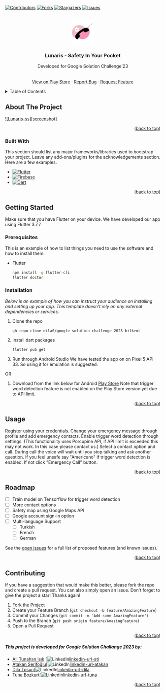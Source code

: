 <div id="top"></div>

[![Contributors][contributors-shield]][contributors-url]
[![Forks][forks-shield]][forks-url]
[![Stargazers][stars-shield]][stars-url]
[![Issues][issues-shield]][issues-url]

<!-- PROJECT LOGO -->
<br />
<div align="center">
  <a href="https://github.com/dila0/google-solution-challenge-2023-bilkent">
    <img src="/lunarislogo.png" alt="Logo" width="80" height="80">
  </a>

<h3 align="center">Lunaris - Safety In Your Pocket</h3>

  <p align="center">
    Developed for Google Solution Challenge'23
    <br />
    <br />
    <br />
    <a href="https://play.google.com/store/apps/details?id=com.hekatech.google_solution">View on Play Store</a>
    ·
    <a href="https://github.com/dila0/google-solution-challenge-2023-bilkent/issues">Report Bug</a>
    ·
    <a href="https://github.com/dila0/google-solution-challenge-2023-bilkent/issues">Request Feature</a>
  </p>
</div>



<!-- TABLE OF CONTENTS -->
<details>
  <summary>Table of Contents</summary>
  <ol>
    <li>
      <a href="#about-the-project">About The Project</a>
      <ul>
        <li><a href="#built-with">Built With</a></li>
      </ul>
    </li>
    <li>
      <a href="#getting-started">Getting Started</a>
      <ul>
        <li><a href="#prerequisites">Prerequisites</a></li>
        <li><a href="#installation">Installation</a></li>
      </ul>
    </li>
    <li><a href="#usage">Usage</a></li>
    <li><a href="#roadmap">Roadmap</a></li>
    <li><a href="#contributing">Contributing</a></li>
    <li><a href="#contact">Contact</a></li>
  </ol>
</details>



<!-- ABOUT THE PROJECT -->
## About The Project

[![Lunaris-ss][screenshot]](https://play.google.com/store/apps/details?id=com.hekatech.google_solution)


<p align="right">(<a href="#readme-top">back to top</a>)</p>



### Built With

This section should list any major frameworks/libraries used to bootstrap your project. Leave any add-ons/plugins for the acknowledgements section. Here are a few examples.

* [![Flutter][Flutter]][flutter-url]
* [![Firebase][Firebase]][firebase-url]
* [![Dart][Dart]][dart-url]

<p align="right">(<a href="#readme-top">back to top</a>)</p>



<!-- GETTING STARTED -->
## Getting Started
Make sure that you have Flutter on your device. 
We have developed our app using Flutter 3.7.7

### Prerequisites

This is an example of how to list things you need to use the software and how to install them.
* Flutter
  ```sh
  npm install -g flutter-cli
  flutter doctor
  ```

### Installation

_Below is an example of how you can instruct your audience on installing and setting up your app. This template doesn't rely on any external dependencies or services._

1. Clone the repo
   ```sh
   gh repo clone dila0/google-solution-challenge-2023-bilkent
   ```
2. Install dart packages
   ```sh
   flutter pub get
   ```
3. Run through Android Studio
   We have tested the app on on Pixel 5 API 33. So using it for emulation is suggested.

OR

1. Download from the link below for Android
   [Play Store](https://play.google.com/store/apps/details?id=com.hekatech.google_solution)
   Note that trigger word detection feature is not enabled on the Play Store version yet due to API limit.

<p align="right">(<a href="#readme-top">back to top</a>)</p>



<!-- USAGE EXAMPLES -->
## Usage
Register using your credentials.
Change your emergency message through profile and add emergency contacts.
Enable trigger word detection through settings. (This functionality uses Porcupine API, if API limit is exceeded this may not work. In this case please contact us.)
Select a contact option and call.
During call the voice will wait until you stop talking and ask another question.
If you feel unsafe say "Americano" if trigger word detection is enabled.
If not click "Emergency Call" button.
<p align="right">(<a href="#readme-top">back to top</a>)</p>



<!-- ROADMAP -->
## Roadmap

- [ ] Train model on Tensorflow for trigger word detection
- [ ] More contact options
- [ ] Safety map using Google Maps API
- [ ] Google account sign-in option
- [ ] Multi-language Support
    - [ ] Turkish
    - [ ] French
    - [ ] German

See the [open issues]( https://github.com/dila0/google-solution-challenge-2023-bilkent/issues) for a full list of proposed features (and known issues).

<p align="right">(<a href="#readme-top">back to top</a>)</p>



<!-- CONTRIBUTING -->
## Contributing
If you have a suggestion that would make this better, please fork the repo and create a pull request. You can also simply open an issue.
Don't forget to give the project a star! Thanks again!

1. Fork the Project
2. Create your Feature Branch (`git checkout -b feature/AmazingFeature`)
3. Commit your Changes (`git commit -m 'Add some AmazingFeature'`)
4. Push to the Branch (`git push origin feature/AmazingFeature`)
5. Open a Pull Request

<p align="right">(<a href="#readme-top">back to top</a>)</p>

<!-- CONTACT -->

##### This project is  developed for Google Solution Challange 2023 by:
* [Ali Tunahan Işık](https://github.com/ali-tunahan) [![LinkedIn][linkedin-shield][linkedin-url-ati]
* [Atakan Şerifoğlu](https://github.com/atakanserifoglu)[![LinkedIn][linkedin-shield][linkedin-url-atakan]
* [Dila Tosun](https://github.com/dila0)[![LinkedIn][linkedin-shield][linkedin-url-dila]
* [Tuna Bozkurt](https://github.com/tbozk)[![LinkedIn][linkedin-shield][linkedin-url-tuna]


<p align="right">(<a href="#readme-top">back to top</a>)</p>



<!-- MARKDOWN LINKS & IMAGES -->

[contributors-shield]: https://img.shields.io/github/contributors/othneildrew/Best-README-Template.svg?style=for-the-badge
[contributors-url]: https://github.com/dila0/google-solution-challenge-2023-bilkent/graphs/contributors
[forks-shield]: https://img.shields.io/github/forks/othneildrew/Best-README-Template.svg?style=for-the-badge
[forks-url]: https://github.com/dila0/google-solution-challenge-2023-bilkent/network/members
[stars-shield]: https://img.shields.io/github/stars/othneildrew/Best-README-Template.svg?style=for-the-badge
[stars-url]: https://github.com/dila0/google-solution-challenge-2023-bilkent/stargazers
[issues-shield]: https://img.shields.io/github/issues/othneildrew/Best-README-Template.svg?style=for-the-badge
[issues-url]: https://github.com/dila0/google-solution-challenge-2023-bilkent/issues

[linkedin-shield]: https://img.shields.io/badge/-LinkedIn-black.svg?style=for-the-badge&logo=linkedin&colorB=555
[linkedin-url-ati]: https://www.linkedin.com/in/ali-tunahan

[linkedin-url-tuna]: https://www.linkedin.com/in/tuna-bozkurt-248bb1209/

[linkedin-url-atakan]: https://www.linkedin.com/in/atakanserifoglu/

[linkedin-url-dila]: https://www.linkedin.com/in/dila-tosun/

[Flutter]: https://img.shields.io/badge/Flutter-%2302569B.svg?style=for-the-badge&logo=Flutter&logoColor=white
[flutter-url]: https://flutter.dev
[Firebase]: https://img.shields.io/badge/firebase-%23039BE5.svg?style=for-the-badge&logo=firebase
[firebase-url]: https://firebase.google.com

[Dart]: https://img.shields.io/badge/dart-%230175C2.svg?style=for-the-badge&logo=dart&logoColor=white
[dart-url]: https://dart.dev